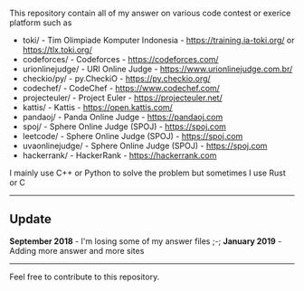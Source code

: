 This repository contain all of my answer on various code contest or exerice platform such as

* toki/ - Tim Olimpiade Komputer Indonesia  - https://training.ia-toki.org/ or https://tlx.toki.org/
* codeforces/ - Codeforces - https://codeforces.com/
* urionlinejudge/ - URI Online Judge - https://www.urionlinejudge.com.br/
* checkio/py/ - py.CheckiO - https://py.checkio.org/
* codechef/ - CodeChef - https://www.codechef.com/
* projecteuler/ - Project Euler - https://projecteuler.net/
* kattis/ - Kattis - https://open.kattis.com/
* pandaoj/ - Panda Online Judge - https://pandaoj.com
* spoj/ - Sphere Online Judge (SPOJ) - https://spoj.com
* leetcode/ - Sphere Online Judge (SPOJ) - https://spoj.com
* uvaonlinejudge/ - Sphere Online Judge (SPOJ) - https://spoj.com
* hackerrank/ - HackerRank - https://hackerrank.com

I mainly use C++ or Python to solve the problem but sometimes I use Rust or C

---

## Update

**September 2018** - I'm losing some of my answer files ;-;
**January 2019** - Adding more answer and more sites

---

Feel free to contribute to this repository.